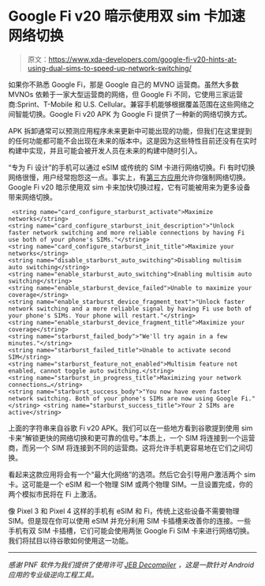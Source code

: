 # Google Fi v20 暗示使用双 sim 卡加速网络切换

> 原文：<https://www.xda-developers.com/google-fi-v20-hints-at-using-dual-sims-to-speed-up-network-switching/>

如果你不熟悉 Google Fi，那是 Google 自己的 MVNO 运营商。虽然大多数 MVNOs 依赖于一家大型运营商的网络，但 Google Fi 不同，它使用三家运营商:Sprint、T-Mobile 和 U.S. Cellular。兼容手机能够根据覆盖范围在这些网络之间智能切换。Google Fi v20 APK 为 Google Fi 提供了一种新的网络切换方式。

APK 拆卸通常可以预测应用程序未来更新中可能出现的功能，但我们在这里提到的任何功能都可能不会出现在未来的版本中。这是因为这些特性目前还没有在实时构建中实现，并且可能会被开发人员在未来的构建中随时引入。

“专为 Fi 设计”的手机可以通过 eSIM 或传统的 SIM 卡进行网络切换。Fi 有时切换网络很慢，用户经常抱怨这一点。事实上，有[第三方应用](https://play.google.com/store/apps/details?id=com.cheekydevs.fiswitch&hl=en)允许你强制网络切换。Google Fi v20 暗示使用双 sim 卡来加快切换过程，它有可能被用来为更多设备带来网络切换。

```
 <string name="card_configure_starburst_activate">Maximize networks</string>
<string name="card_configure_starburst_init_description">"Unlock faster network switching and more reliable connections by having Fi use both of your phone's SIMs."</string>
<string name="card_configure_starburst_init_title">Maximize your networks</string>
<string name="disable_starburst_auto_switching">Disabling multisim auto switching</string>
<string name="enable_starburst_auto_switching">Enabling multisim auto switching</string>
<string name="enable_starburst_device_failed">Unable to maximize your coverage</string>
<string name="enable_starburst_device_fragment_text">"Unlock faster network switching and a more reliable signal by having Fi use both of your phone's SIMs. Your phone will restart."</string>
<string name="enable_starburst_device_fragment_title">Maximize your coverage</string>
<string name="starburst_failed_body">"We'll try again in a few minutes."</string>
<string name="starburst_failed_title">Unable to activate second SIM</string>
<string name="starburst_feature_not_enabled">Multisim feature not enabled, cannot toggle auto switching.</string>
<string name="starburst_in_progress_title">Maximizing your network connections…</string>
<string name="starburst_success_body">"You now have even faster network switching. Both of your phone's SIMs are now using Google Fi."</string> <string name="starburst_success_title">Your 2 SIMs are active</string> 
```

上面的字符串来自谷歌 Fi v20 APK。我们可以在一些地方看到谷歌提到使用 sim 卡来“解锁更快的网络切换和更可靠的信号。”本质上，一个 SIM 将连接到一个运营商，而另一个 SIM 将连接到不同的运营商。这将允许手机更容易地在它们之间切换。

看起来这款应用将会有一个“最大化网络”的选项。然后它会引导用户激活两个 sim 卡。这可能是一个 eSIM 和一个物理 SIM 或两个物理 SIM。一旦设置完成，你的两个模拟市民将在 Fi 上激活。

像 Pixel 3 和 Pixel 4 这样的手机有 eSIM 和 Fi，传统上这些设备不需要物理 SIM。但是现在你可以使用 eSIM 并充分利用 SIM 卡插槽来改善你的连接。一些手机有双 SIM 卡插槽，它们可能会使用两张 Google Fi SIM 卡来进行网络切换。我们将拭目以待谷歌如何使用这一功能。

* * *

*感谢 PNF 软件为我们提供了使用许可 [JEB Decompiler](https://www.pnfsoftware.com/?aid=xdadev) ，这是一款针对 Android 应用的专业级逆向工程工具。*
